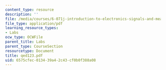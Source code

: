 ```yaml
---
content_type: resource
description: ''
file: /media/courses/6-071j-introduction-to-electronics-signals-and-measurement-spring-2006/6575cfec013439a42c43cf0b0f388a08_qed123.pdf
file_type: application/pdf
learning_resource_types:
- Labs
ocw_type: OCWFile
parent_title: Labs
parent_type: CourseSection
resourcetype: Document
title: qed123.pdf
uid: 6575cfec-0134-39a4-2c43-cf0b0f388a08
---
```

